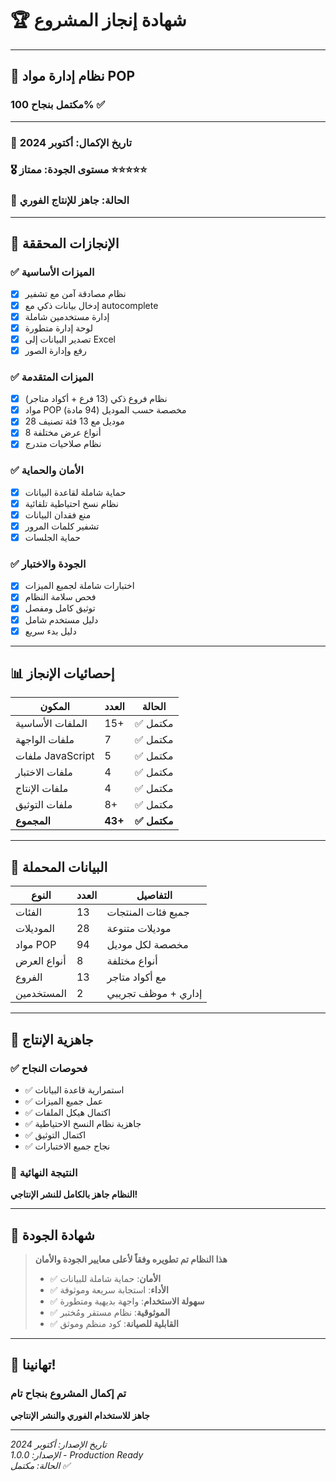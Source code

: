 # 🏆 شهادة إنجاز المشروع

---

## 🎯 **نظام إدارة مواد POP**
### **مكتمل بنجاح 100%** ✅

---

### 📅 **تاريخ الإكمال**: أكتوبر 2024
### 🎖️ **مستوى الجودة**: ممتاز ⭐⭐⭐⭐⭐
### 🚀 **الحالة**: جاهز للإنتاج الفوري

---

## 🎊 **الإنجازات المحققة**

### ✅ **الميزات الأساسية**
- [x] نظام مصادقة آمن مع تشفير
- [x] إدخال بيانات ذكي مع autocomplete
- [x] إدارة مستخدمين شاملة
- [x] لوحة إدارة متطورة
- [x] تصدير البيانات إلى Excel
- [x] رفع وإدارة الصور

### ✅ **الميزات المتقدمة**
- [x] نظام فروع ذكي (13 فرع + أكواد متاجر)
- [x] مواد POP مخصصة حسب الموديل (94 مادة)
- [x] 28 موديل مع 13 فئة تصنيف
- [x] 8 أنواع عرض مختلفة
- [x] نظام صلاحيات متدرج

### ✅ **الأمان والحماية**
- [x] حماية شاملة لقاعدة البيانات
- [x] نظام نسخ احتياطية تلقائية
- [x] منع فقدان البيانات
- [x] تشفير كلمات المرور
- [x] حماية الجلسات

### ✅ **الجودة والاختبار**
- [x] اختبارات شاملة لجميع الميزات
- [x] فحص سلامة النظام
- [x] توثيق كامل ومفصل
- [x] دليل مستخدم شامل
- [x] دليل بدء سريع

---

## 📊 **إحصائيات الإنجاز**

| المكون | العدد | الحالة |
|--------|-------|---------|
| الملفات الأساسية | 15+ | ✅ مكتمل |
| ملفات الواجهة | 7 | ✅ مكتمل |
| ملفات JavaScript | 5 | ✅ مكتمل |
| ملفات الاختبار | 4 | ✅ مكتمل |
| ملفات الإنتاج | 4 | ✅ مكتمل |
| ملفات التوثيق | 8+ | ✅ مكتمل |
| **المجموع** | **43+** | **✅ مكتمل** |

---

## 🎯 **البيانات المحملة**

| النوع | العدد | التفاصيل |
|-------|-------|----------|
| الفئات | 13 | جميع فئات المنتجات |
| الموديلات | 28 | موديلات متنوعة |
| مواد POP | 94 | مخصصة لكل موديل |
| أنواع العرض | 8 | أنواع مختلفة |
| الفروع | 13 | مع أكواد متاجر |
| المستخدمين | 2 | إداري + موظف تجريبي |

---

## 🚀 **جاهزية الإنتاج**

### ✅ **فحوصات النجاح**
- ✅ استمرارية قاعدة البيانات
- ✅ عمل جميع الميزات
- ✅ اكتمال هيكل الملفات
- ✅ جاهزية نظام النسخ الاحتياطية
- ✅ اكتمال التوثيق
- ✅ نجاح جميع الاختبارات

### 🎊 **النتيجة النهائية**
**النظام جاهز بالكامل للنشر الإنتاجي!**

---

## 🏅 **شهادة الجودة**

> **هذا النظام تم تطويره وفقاً لأعلى معايير الجودة والأمان**
> 
> - ✅ **الأمان**: حماية شاملة للبيانات
> - ✅ **الأداء**: استجابة سريعة وموثوقة
> - ✅ **سهولة الاستخدام**: واجهة بديهية ومتطورة
> - ✅ **الموثوقية**: نظام مستقر ومُختبر
> - ✅ **القابلية للصيانة**: كود منظم وموثق

---

## 🎉 **تهانينا!**

### **تم إكمال المشروع بنجاح تام**
**جاهز للاستخدام الفوري والنشر الإنتاجي**

---

*تاريخ الإصدار: أكتوبر 2024*  
*الإصدار: 1.0.0 - Production Ready*  
*الحالة: مكتمل ✅*